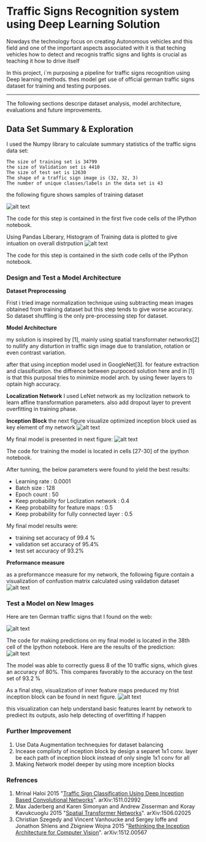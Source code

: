 # Traffic Signs Recognition system using Deep Learning Solution

Nowdays the technology focus on creating  Autonomous vehicles and this field and one of the important aspects associated with it is that teching vehicles how to detect and recognis traffic signs and lights is crucial as teaching it how to drive itself

In this project, i`m purposing a pipeline for traffic signs recognition using Deep learning methods. thes model get use of official german traffic signs dataset for training and testing purposes. 


---

The following sections descripe dataset analysis, model architecture, evaluations and future improvements.

[//]: # (Image References)

[image1]: ./readme_images/dataset_samples.png "Dataset Samples Visualization"
[image2]: ./readme_images/dataset_hist.png "Training Dataset Histogram"
[image3]: ./readme_images/confusion_matrix.png "Confustion matrix of validation dataset"
[image4]: ./readme_images/test_samples.png "Test Samples"
[image5]: ./readme_images/test_samples_reuslts.png "Test Samples Results "
[image6]: ./readme_images/inception_layer_featuremaps.png "Featuremaps visualization of Inception layer 1"
[image7]: ./readme_images/inception_block.png "Inception Block"
[image8]: ./readme_images/Network_model.png "Network Model"


## Data Set Summary & Exploration


I used the Numpy library to calculate summary statistics of the traffic signs data set:

    The size of training set is 34799
    the size of Validation set is 4410
    The size of test set is 12630
    The shape of a traffic sign image is (32, 32, 3)
    The number of unique classes/labels in the data set is 43

the following figure shows samples of training dataset

![alt text][image1]

The code for this step is contained in the first five code cells of the IPython notebook.

Using Pandas Liberary, Histogram of Training data is plotted to give intuation on overall distrpution 
![alt text][image2]

The code for this step is contained in the sixth code cells of the IPython notebook.


### Design and Test a Model Architecture

__Dataset Preprocessing__

Frist i tried image normalization technique using subtracting mean images obtained from training dataset but this step tends to give worse accuracy.
So dataset shuffling is the only pre-processing step for dataset.

__Model Architecture__

my solution is inspired by [1], mainly using spatial transformater networks[2] to nullify any disturtion in traffic sign image due to translation, rotation or even contrast variation.

after that using inception model used in GoogleNet[3]. for feature extraction and classification. the diffrence between purpoced solution here and in [1] is that this purposal tries to minimize model arch. by using fewer layers to optain high accuracy.


__**Localization Network**__
I used LeNet network as my loclization network to learn affine transformation parameters. also add dropout layer to prevent overfitting in training phase.

__**Inception Block**__
the next figure visualize optimized inception block used as key element of my network
![alt text][image7]

My final model is presented in next figure:
![alt text][image8]

The code for training the model is located in  cells  [27-30] of the ipython notebook. 

After tunning, the below parameters were found to yield the best results:
* Learning rate : 0.0001
* Batch size : 128
* Epoch count : 50
* Keep probability for Loclization network : 0.4
* Keep probability for feature maps  : 0.5
* Keep probability for fully connected layer : 0.5

My final model results were:
* training set accuracy of 99.4 %
* validation set accuracy of 95.4%
* test set accuracy of 93.2%


__Preformance measure__

as a preformancce measure for my network, the following figure contain a visualization of confustion matrix calculated using validation dataset
![alt text][image3]


### Test a Model on New Images

Here are ten German traffic signs that I found on the web:

![alt text][image4]

The code for making predictions on my final model is located in the 38th cell of the Ipython notebook.
Here are the results of the prediction:
![alt text][image5]

The model was able to correctly guess 8 of the 10 traffic signs, which gives an accuracy of 80%. This compares favorably to the accuracy on the test set of 93.2 %


As a final step, visualization of inner feature maps preduced my frist inception block can be found in next figure.
![alt text][image6]

this visualization can help understand basic features learnt by network to prediect its outputs, aslo help detecting of overfitting if happen 

### Further Improvement

1. Use Data Augmentation technequies for dataset balancing 
2. Incease complixty of inception block by design a separet 1x1 conv. layer be each path of inception block instead of only single 1x1 conv for all
3. Making Network model deeper by using more inception blocks 


### Refrences

1. Mrinal Haloi 2015 "[Traffic Sign Classification Using Deep Inception Based Convolutional Networks](https://arxiv.org/abs/1511.02992)". arXiv:1511.02992
2. Max Jaderberg and Karen Simonyan and Andrew Zisserman and Koray Kavukcuoglu 2015 "[Spatial Transformer Networks](https://arxiv.org/abs/1506.02025)". arXiv:1506.02025
3. Christian Szegedy and Vincent Vanhoucke and Sergey Ioffe and Jonathon Shlens and Zbigniew Wojna 2015 "[Rethinking the Inception Architecture for Computer Vision](https://arxiv.org/abs/1512.00567)". arXiv:1512.00567
